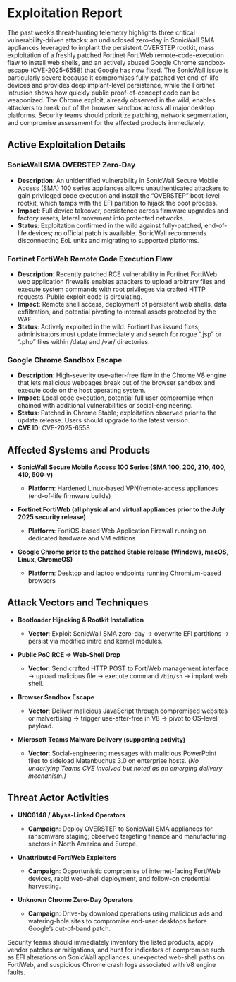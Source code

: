# Exploitation Report

The past week’s threat-hunting telemetry highlights three critical vulnerability-driven attacks: an undisclosed zero-day in SonicWall SMA appliances leveraged to implant the persistent OVERSTEP rootkit, mass exploitation of a freshly patched Fortinet FortiWeb remote-code-execution flaw to install web shells, and an actively abused Google Chrome sandbox-escape (CVE-2025-6558) that Google has now fixed. The SonicWall issue is particularly severe because it compromises fully-patched yet end-of-life devices and provides deep implant-level persistence, while the Fortinet intrusion shows how quickly public proof-of-concept code can be weaponized. The Chrome exploit, already observed in the wild, enables attackers to break out of the browser sandbox across all major desktop platforms. Security teams should prioritize patching, network segmentation, and compromise assessment for the affected products immediately.

## Active Exploitation Details

### SonicWall SMA OVERSTEP Zero-Day
- **Description**: An unidentified vulnerability in SonicWall Secure Mobile Access (SMA) 100 series appliances allows unauthenticated attackers to gain privileged code execution and install the “OVERSTEP” boot-level rootkit, which tamps with the EFI partition to hijack the boot process.  
- **Impact**: Full device takeover, persistence across firmware upgrades and factory resets, lateral movement into protected networks.  
- **Status**: Exploitation confirmed in the wild against fully-patched, end-of-life devices; no official patch is available. SonicWall recommends disconnecting EoL units and migrating to supported platforms.  

### Fortinet FortiWeb Remote Code Execution Flaw
- **Description**: Recently patched RCE vulnerability in Fortinet FortiWeb web application firewalls enables attackers to upload arbitrary files and execute system commands with root privileges via crafted HTTP requests. Public exploit code is circulating.  
- **Impact**: Remote shell access, deployment of persistent web shells, data exfiltration, and potential pivoting to internal assets protected by the WAF.  
- **Status**: Actively exploited in the wild. Fortinet has issued fixes; administrators must update immediately and search for rogue “.jsp” or “.php” files within /data/ and /var/ directories.  

### Google Chrome Sandbox Escape
- **Description**: High-severity use-after-free flaw in the Chrome V8 engine that lets malicious webpages break out of the browser sandbox and execute code on the host operating system.  
- **Impact**: Local code execution, potential full user compromise when chained with additional vulnerabilities or social-engineering.  
- **Status**: Patched in Chrome Stable; exploitation observed prior to the update release. Users should upgrade to the latest version.  
- **CVE ID**: CVE-2025-6558  

## Affected Systems and Products

- **SonicWall Secure Mobile Access 100 Series (SMA 100, 200, 210, 400, 410, 500-v)**  
  - **Platform**: Hardened Linux-based VPN/remote-access appliances (end-of-life firmware builds)  

- **Fortinet FortiWeb (all physical and virtual appliances prior to the July 2025 security release)**  
  - **Platform**: FortiOS-based Web Application Firewall running on dedicated hardware and VM editions  

- **Google Chrome prior to the patched Stable release (Windows, macOS, Linux, ChromeOS)**  
  - **Platform**: Desktop and laptop endpoints running Chromium-based browsers  

## Attack Vectors and Techniques

- **Bootloader Hijacking & Rootkit Installation**  
  - **Vector**: Exploit SonicWall SMA zero-day → overwrite EFI partitions → persist via modified initrd and kernel modules.  

- **Public PoC RCE → Web-Shell Drop**  
  - **Vector**: Send crafted HTTP POST to FortiWeb management interface → upload malicious file → execute command `/bin/sh` → implant web shell.  

- **Browser Sandbox Escape**  
  - **Vector**: Deliver malicious JavaScript through compromised websites or malvertising → trigger use-after-free in V8 → pivot to OS-level payload.  

- **Microsoft Teams Malware Delivery (supporting activity)**  
  - **Vector**: Social-engineering messages with malicious PowerPoint files to sideload Matanbuchus 3.0 on enterprise hosts. *(No underlying Teams CVE involved but noted as an emerging delivery mechanism.)*  

## Threat Actor Activities

- **UNC6148 / Abyss-Linked Operators**  
  - **Campaign**: Deploy OVERSTEP to SonicWall SMA appliances for ransomware staging; observed targeting finance and manufacturing sectors in North America and Europe.  

- **Unattributed FortiWeb Exploiters**  
  - **Campaign**: Opportunistic compromise of internet-facing FortiWeb devices, rapid web-shell deployment, and follow-on credential harvesting.  

- **Unknown Chrome Zero-Day Operators**  
  - **Campaign**: Drive-by download operations using malicious ads and watering-hole sites to compromise end-user desktops before Google’s out-of-band patch.  

Security teams should immediately inventory the listed products, apply vendor patches or mitigations, and hunt for indicators of compromise such as EFI alterations on SonicWall appliances, unexpected web-shell paths on FortiWeb, and suspicious Chrome crash logs associated with V8 engine faults.